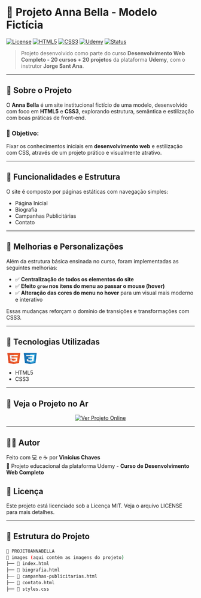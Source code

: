 # 👠 Projeto Anna Bella - Modelo Fictícia

[![License](https://img.shields.io/badge/license-MIT-green.svg)](LICENSE)
[![HTML5](https://img.shields.io/badge/feito%20com-HTML5-orange)](https://developer.mozilla.org/en-US/docs/Web/Guide/HTML/HTML5)
[![CSS3](https://img.shields.io/badge/estilizado%20com-CSS3-blue)](https://developer.mozilla.org/pt-BR/docs/Web/CSS)
[![Udemy](https://img.shields.io/badge/Udemy-Curso%20Completo-blueviolet)](https://www.udemy.com/course/web-completo/)
[![Status](https://img.shields.io/badge/status-Concluído-brightgreen)]()

> Projeto desenvolvido como parte do curso **Desenvolvimento Web Completo - 20 cursos + 20 projetos** da plataforma **Udemy**, com o instrutor **Jorge Sant Ana**.

---

## 📘 Sobre o Projeto

O **Anna Bella** é um site institucional fictício de uma modelo, desenvolvido com foco em **HTML5** e **CSS3**, explorando estrutura, semântica e estilização com boas práticas de front-end.

### 🎯 Objetivo:
Fixar os conhecimentos iniciais em **desenvolvimento web** e estilização com CSS, através de um projeto prático e visualmente atrativo.

---

## 🧱 Funcionalidades e Estrutura

O site é composto por páginas estáticas com navegação simples:

- Página Inicial  
- Biografia  
- Campanhas Publicitárias  
- Contato  

---

## 🎨 Melhorias e Personalizações

Além da estrutura básica ensinada no curso, foram implementadas as seguintes melhorias:

- ✅ **Centralização de todos os elementos do site**  
- ✅ **Efeito `grow` nos itens do menu ao passar o mouse (hover)**  
- ✅ **Alteração das cores do menu no hover** para um visual mais moderno e interativo  

Essas mudanças reforçam o domínio de transições e transformações com CSS3.

---

## 🚀 Tecnologias Utilizadas

<div style="display: inline_block">
  <img align="center" alt="HTML" height="30" width="40" src="https://raw.githubusercontent.com/devicons/devicon/master/icons/html5/html5-original.svg">
  <img align="center" alt="CSS" height="30" width="40" src="https://raw.githubusercontent.com/devicons/devicon/master/icons/css3/css3-original.svg">
</div>

- HTML5  
- CSS3

---

## 🔗 Veja o Projeto no Ar

<p align="center">
  <a href="https://vinirchaves.github.io/Anna-Bella---Modelo/" target="_blank">
    <img src="https://img.shields.io/badge/👁️ Ver%20Projeto-Online-green?style=for-the-badge&logo=github" alt="Ver Projeto Online"/>
  </a>
</p>

---

## 🧑‍💻 Autor

Feito com 💻 e ☕ por **Vinícius Chaves**  
🚀 Projeto educacional da plataforma Udemy - **Curso de Desenvolvimento Web Completo**

## 📜 Licença

Este projeto está licenciado sob a Licença MIT. Veja o arquivo LICENSE para mais detalhes.

---

## 📂 Estrutura do Projeto

```bash
📁 PROJETOANNABELLA
📁 images (aqui contém as imagens do projeto)
├── 📄 index.html
├── 📄 biografia.html
├── 📄 campanhas-publicitarias.html
├── 📄 contato.html
├── 📄 styles.css

